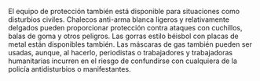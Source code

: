 [Title]: # (Disturbios civiles)
[Difficulty]: # (Avanzado)
[Order]: # (3)

El equipo de protección también está disponible para situaciones como disturbios civiles. Chalecos anti-arma blanca ligeros y relativamente delgados pueden proporcionar protección contra ataques con cuchillos, balas de goma y otros peligros. Las gorras estilo béisbol con placas de metal están disponibles también. Las máscaras de gas también pueden ser usadas, aunque, al hacerlo, periodistas o trabajadores y trabajadoras humanitarias incurren en el riesgo de confundirse con cualquiera de la policía antidisturbios o manifestantes.
